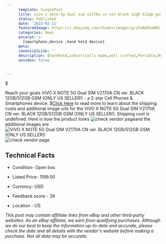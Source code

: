 ```yaml
---
      template: SinglePost
      title: vivo x note 5g dual sim v2170a cn ver black 12gb 512gb gsm only us seller 
      status: Published
      date: '2023-02-11'
      featuredImage: https://i.ebayimg.com/thumbs/images/g/zZoAAOSwR85jN0xs/s-l225.jpg
      categories: News
      excerpt: >-
        [smartphone,device ,hand held device]
      meta:
      canonicalLink: ''
      description: [handheld,industrially made,well crafted,Portable,Mobile,Compact,Convenient,Lightweight,Maneuverable,Man-portable,Miniature,Carriable,Hand-held,Light,Holdable,Transportable,Mobile device,Pocket-sized,On-the-go,Wireless,Cordless,Compact size,Convenient size, smartphone,device ,hand held device]
      noindex: false
      
        
---
```

$

Reach your goals ViVO X NOTE 5G Dual SIM V2170A CN ver. BLACK 12GB/512GB GSM (ONLY US SELLER!) - a 2-star Cell Phones & Smartphones device.
$[Click Here](https://www.ebay.com/itm/314320289449?hash=item492ef2fea9%3Ag%3AzZoAAOSwR85jN0xs&mkevt=1&mkcid=1&mkrid=711-53200-19255-0&campid=%253CePNCampaignId%253E&customid=%253CreferenceId%253E&toolid=10049) to read more to learn about the shipping costs and additional image urls for the ViVO X NOTE 5G Dual SIM V2170A CN ver. BLACK 12GB/512GB GSM (ONLY US SELLER!). Shipping cost is undefined. Here is how the product looks ![check vendor page](https://i.ebayimg.com/thumbs/images/g/zZoAAOSwR85jN0xs/s-l225.jpg)and the additional images are![ViVO X NOTE 5G Dual SIM V2170A CN ver. BLACK 12GB/512GB GSM (ONLY US SELLER!)](https://i.ebayimg.com/images/g/zZoAAOSwR85jN0xs/s-l1600.jpg)![check vendor page](https://origin-galleryplus.ebayimg.com/ws/web/314320289449_2_0_1/225x225.jpg,https://origin-galleryplus.ebayimg.com/ws/web/314320289449_3_0_1/225x225.jpg,https://origin-galleryplus.ebayimg.com/ws/web/314320289449_4_0_1/225x225.jpg,https://origin-galleryplus.ebayimg.com/ws/web/314320289449_5_0_1/225x225.jpg,https://origin-galleryplus.ebayimg.com/ws/web/314320289449_6_0_1/225x225.jpg)



 ## Technical Facts 



     
      

 - Condition- Open box 


      

 - Listed Price- 1199.00 


      

 - Currency- USD 


      

 - Feedback score - 26 


      

 - Location - US 


      
      

 *_This post may contain affiliate links from eBay and other third-party websites. As an eBay affiliate, we earn from qualifying purchases. Although we do our best to keep the information up-to-date and accurate, please check the date and all details with the vendor's website before making a purchase. Not all data may be accurate._*






